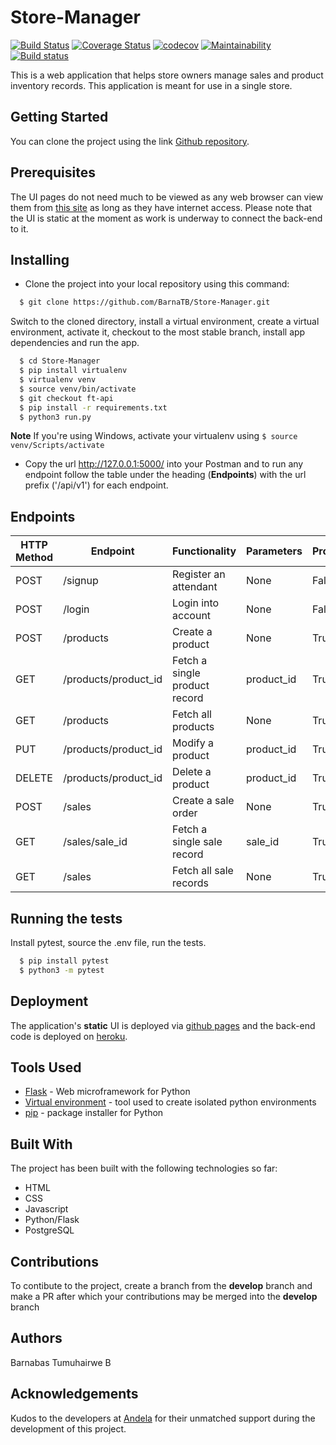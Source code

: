# Store-Manager

[![Build Status](https://travis-ci.org/BarnaTB/Store-Manager.svg?branch=ft-api-database)](https://travis-ci.org/BarnaTB/Store-Manager) [![Coverage Status](https://coveralls.io/repos/github/BarnaTB/Store-Manager/badge.svg?branch=ft-api-database)](https://coveralls.io/github/BarnaTB/Store-Manager?branch=ft-api-database) [![codecov](https://codecov.io/gh/BarnaTB/Store-Manager/branch/ft-api/graph/badge.svg)](https://codecov.io/gh/BarnaTB/Store-Manager) [![Maintainability](https://api.codeclimate.com/v1/badges/2a139d2008a480d3f1c9/maintainability)](https://codeclimate.com/github/BarnaTB/Store-Manager/maintainability) [![Build status](https://ci.appveyor.com/api/projects/status/jiis6u165xnh0xq6/branch/ft-api-database?svg=true)](https://ci.appveyor.com/project/BarnaTB/store-manager/branch/ft-api)

This is a web application that helps store owners manage sales and product inventory records. This application is meant for use in a single store.

## Getting Started

You can clone the project using the link [Github repository](https://github.com/BarnaTB/Store-Manager.git).

## Prerequisites

The UI pages do not need much to be viewed as any web browser can view them from [this site](https://barnatb.github.io/Store-Manager/) as long as they have internet access. Please note that the UI is static at the moment as work is underway to connect the back-end to it.

## Installing

* Clone the project into your local repository using this command:

```sh
  $ git clone https://github.com/BarnaTB/Store-Manager.git
  ```
  Switch to the cloned directory, install a virtual environment, create a virtual environment, activate it, checkout to the most stable branch, install app dependencies and run the app.
  ```sh
    $ cd Store-Manager
    $ pip install virtualenv
    $ virtualenv venv
    $ source venv/bin/activate
    $ git checkout ft-api
    $ pip install -r requirements.txt
    $ python3 run.py
```
**Note** If you're using Windows, activate your virtualenv using `` $ source venv/Scripts/activate ``
* Copy the url http://127.0.0.1:5000/ into your Postman and to run any endpoint follow the table under the heading (**Endpoints**) with the url prefix ('/api/v1') for each endpoint.

## Endpoints
HTTP Method | Endpoint | Functionality | Parameters | Protected
----------- | -------- | ------------- | ---------- | ---------
POST | /signup | Register an attendant | None | False
POST | /login | Login into account | None | False
POST | /products | Create a product | None | True
GET | /products/product_id | Fetch a single product record | product_id | True
GET | /products | Fetch all products | None | True
PUT | /products/product_id | Modify a product | product_id | True
DELETE | /products/product_id | Delete a product | product_id | True
POST | /sales | Create a sale order | None | True
GET | /sales/sale_id | Fetch a single sale record | sale_id | True
GET | /sales | Fetch all sale records | None | True

## Running the tests

Install pytest, source the .env file, run the tests.
```sh
  $ pip install pytest
  $ python3 -m pytest
  ```

## Deployment

The application's **static** UI is deployed via [github pages](https://barnatb.github.io/Store-Manager/) and the back-end code is deployed on [heroku](https://store-manag.herokuapp.com/).

## Tools Used

* [Flask](http://flask.pocoo.org/) - Web microframework for Python
* [Virtual environment](https://virtualenv.pypa.io/en/stable/) - tool used to create isolated python environments
* [pip](https://pip.pypa.io/en/stable/) - package installer for Python

## Built With

The project has been built with the following technologies so far:

* HTML
* CSS
* Javascript
* Python/Flask
* PostgreSQL

## Contributions

To contibute to the project, create a branch from the **develop** branch and make a PR after which your contributions may be merged into the **develop** branch

## Authors

Barnabas Tumuhairwe B

## Acknowledgements

Kudos to the developers at [Andela](https://andela.com) for their unmatched support during the development of this project.
